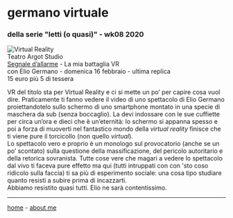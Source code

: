 # germano virtuale  
### della serie "letti (o quasi)" - wk08 2020

![](https://live.staticflickr.com/65535/49544633953_7fe5307aed_k.jpg "Virtual Reality")  
Teatro Argot Studio  
[Segnale d’allarme](https://www.teatroargotstudio.com/segnale-dallarme-la-mia-battaglia-vr/) - La mia battaglia VR   
con Elio Germano - domenica 16 febbraio - ultima replica  
15 euro più 5 di tessera  

VR del titolo sta per Virtual Reality e ci si mette un po’ per capire cosa vuol dire. Praticamente ti fanno vedere il video di uno spettacolo di Elio Germano proiettandotelo sullo schermo di uno smartphone montato in una specie di maschera da sub (senza boccaglio). La devi indossare con le sue cuffiette per circa un’ora e dieci che è un’eternità: lo schermo si appanna spesso e poi a forza di muoverti nel fantastico mondo della *virtual reality* finisce che ti viene pure il torcicollo (non quello *virtual*).  
Lo spettacolo vero e proprio è un monologo sul provocatorio (anche se un po’ scontato) sulla questione della massificazione, del pericolo autoritario e della retorica sovranista. Tutte cose vere che magari a vedere lo spettacolo dal vivo ti faceva pure effetto ma qui (tutti intruppati con con 'sto coso ridicolo sulla faccia) ti sa più di esperimento sociale: una cosa tipo studiare quanto resisti a subire prima di incazzarti.   
Abbiamo resistito quasi tutti. Elio ne sarà contentissimo.  
 
---  
[home](/index.md) - [about me](/aboutme.md)  
